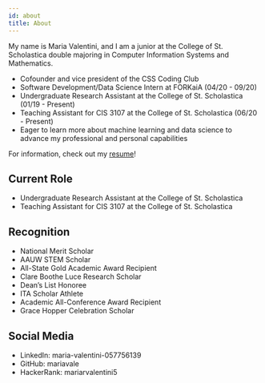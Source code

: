 ```yaml
---
id: about
title: About
---
```


My name is Maria Valentini, and I am a junior at the College of St. Scholastica 
double majoring in Computer Information Systems and Mathematics.

- Cofounder and vice president of the CSS Coding Club
- Software Development/Data Science Intern at FORKaiA (04/20 - 09/20)
- Undergraduate Research Assistant at the College of St. Scholastica (01/19 - Present)
- Teaching Assistant for CIS 3107 at the College of St. Scholastica (06/20 - Present)
- Eager to learn more about machine learning and data science to advance my professional
and personal capabilities


For information, check out my [resume](https://drive.google.com/file/d/1faz4vYET6Y2Hs93IBaGbXviZEJbe5UWn/view?usp=sharing)!


## Current Role

- Undergraduate Research Assistant at the College of St. Scholastica
- Teaching Assistant for CIS 3107 at the College of St. Scholastica

## Recognition

- National Merit Scholar
- AAUW STEM Scholar
- All-State Gold Academic Award Recipient
- Clare Boothe Luce Research Scholar
- Dean’s List Honoree
- ITA Scholar Athlete
- Academic All-Conference Award Recipient
- Grace Hopper Celebration Scholar


## Social Media

- LinkedIn: maria-valentini-057756139
- GitHub: mariavale
- HackerRank: mariarvalentini5
